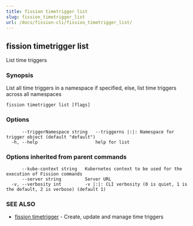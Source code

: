 ```yaml
---
title: fission timetrigger list
slug: fission_timetrigger_list
url: /docs/fission-cli/fission_timetrigger_list/
---
```

## fission timetrigger list

List time triggers

### Synopsis

List all time triggers in a namespace if specified, else, list time triggers across all namespaces

```
fission timetrigger list [flags]
```

### Options

```
      --triggerNamespace string   --triggerns |:|: Namespace for trigger object (default "default")
  -h, --help                      help for list
```

### Options inherited from parent commands

```
      --kube-context string   Kubernetes context to be used for the execution of Fission commands
      --server string         Server URL
  -v, --verbosity int         -v |:|: CLI verbosity (0 is quiet, 1 is the default, 2 is verbose) (default 1)
```

### SEE ALSO

* [fission timetrigger](/docs/fission-cli/fission_timetrigger/)	 - Create, update and manage time triggers

